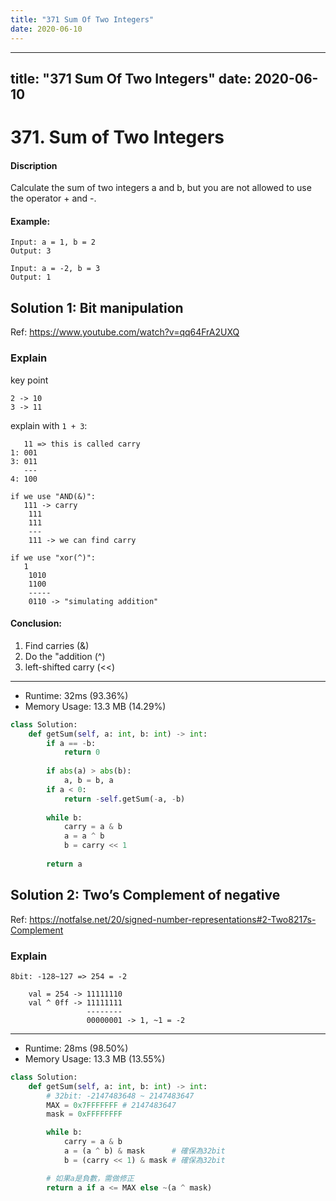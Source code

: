 ```yaml
---
title: "371 Sum Of Two Integers"
date: 2020-06-10
---
```


---
title: "371 Sum Of Two Integers"
date: 2020-06-10
---

# 371. Sum of Two Integers

#### Discription

Calculate the sum of two integers a and b, but you are not allowed to use the operator + and -.

#### Example:

```
Input: a = 1, b = 2
Output: 3

Input: a = -2, b = 3
Output: 1
```

## Solution 1: Bit manipulation

Ref: https://www.youtube.com/watch?v=qq64FrA2UXQ

### Explain 

key point

```
2 -> 10
3 -> 11
```

explain with `1 + 3`:

``` 
   11 => this is called carry
1: 001 
3: 011
   ---
4: 100   

if we use "AND(&)":
   111 -> carry
    111
    111
    ---
    111 -> we can find carry

if we use "xor(^)":
   1 
    1010
    1100
    -----
    0110 -> "simulating addition"
```

#### Conclusion:

1. Find carries (&)
2. Do the "addition (^)
3. left-shifted carry (<<)

---

- Runtime: 32ms (93.36%)
- Memory Usage: 13.3 MB (14.29%)

```python
class Solution:
    def getSum(self, a: int, b: int) -> int:
        if a == -b:
            return 0
    
        if abs(a) > abs(b):
            a, b = b, a
        if a < 0:
            return -self.getSum(-a, -b)
    
        while b:
            carry = a & b
            a = a ^ b
            b = carry << 1
    
        return a
```

## Solution 2: Two’s Complement of negative

Ref: https://notfalse.net/20/signed-number-representations#2-Two8217s-Complement

### Explain

```
8bit: -128~127 => 254 = -2

    val = 254 -> 11111110
    val ^ 0ff -> 11111111
                 --------
                 00000001 -> 1, ~1 = -2
```

---

- Runtime: 28ms (98.50%)
- Memory Usage: 13.3 MB (13.55%)

```python
class Solution:
    def getSum(self, a: int, b: int) -> int:
        # 32bit: -2147483648 ~ 2147483647
        MAX = 0x7FFFFFFF # 2147483647
        mask = 0xFFFFFFFF

        while b:
            carry = a & b
            a = (a ^ b) & mask      # 確保為32bit
            b = (carry << 1) & mask # 確保為32bit

        # 如果a是負數，需做修正
        return a if a <= MAX else ~(a ^ mask)
```

